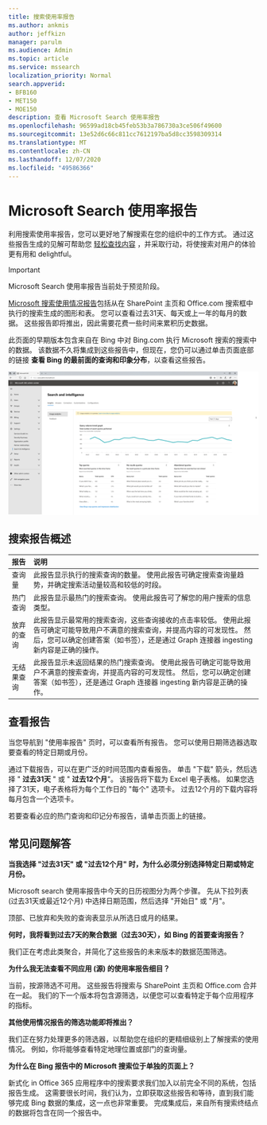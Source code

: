 ```yaml
---
title: 搜索使用率报告
ms.author: ankmis
author: jeffkizn
manager: parulm
ms.audience: Admin
ms.topic: article
ms.service: mssearch
localization_priority: Normal
search.appverid:
- BFB160
- MET150
- MOE150
description: 查看 Microsoft Search 使用率报告
ms.openlocfilehash: 96599ad18cb45feb53b3a786730a3ce506f49600
ms.sourcegitcommit: 13e52d6c66c811cc7612197ba5d8cc3598309314
ms.translationtype: MT
ms.contentlocale: zh-CN
ms.lasthandoff: 12/07/2020
ms.locfileid: "49586366"
---
```

# <a name="microsoft-search-usage-reports"></a>Microsoft Search 使用率报告

利用搜索使用率报告，您可以更好地了解搜索在您的组织中的工作方式。 通过这些报告生成的见解可帮助您 [轻松查找内容](https://docs.microsoft.com/microsoftsearch/make-content-easy-to-find) ，并采取行动，将使搜索对用户的体验更有用和 delightful。

> [!IMPORTANT]
> Microsoft Search 使用率报告当前处于预览阶段。

[Microsoft 搜索使用情况报告](https://admin.microsoft.com/Adminportal/Home?#/MicrosoftSearch/insights)包括从在 SharePoint 主页和 Office.com 搜索框中执行的搜索生成的图形和表。 您可以查看过去31天、每天或上一年的每月的数据。 这些报告即将推出，因此需要花费一些时间来累积历史数据。

此页面的早期版本包含来自在 Bing 中对 Bing.com 执行 Microsoft 搜索的搜索中的数据。 该数据不久将集成到这些报告中，但现在，您仍可以通过单击页面底部的链接 **查看 Bing 的最前面的查询和印象分布**，以查看这些报告。

![搜索使用率报告仪表板](media/usage-reports/usage_reports_v2.png)

## <a name="overview-of-search-reports"></a>搜索报告概述

|**报告**|**说明**|
|:-----|:-----|
|查询量|此报告显示执行的搜索查询的数量。 使用此报告可确定搜索查询量趋势，并确定搜索活动量较高和较低的时段。|
|热门查询|此报告显示最热门的搜索查询。 使用此报告可了解您的用户搜索的信息类型。|
|放弃的查询|此报告显示最常用的搜索查询，这些查询接收的点击率较低。 使用此报告可确定可能导致用户不满意的搜索查询，并提高内容的可发现性。 然后，您可以确定创建答案（如书签），还是通过 Graph 连接器 ingesting 新内容是正确的操作。|
|无结果查询|此报告显示未返回结果的热门搜索查询。 使用此报告可确定可能导致用户不满意的搜索查询，并提高内容的可发现性。 然后，您可以确定创建答案（如书签），还是通过 Graph 连接器 ingesting 新内容是正确的操作。|

## <a name="viewing-reports"></a>查看报告

当您导航到 "使用率报告" 页时，可以查看所有报告。 您可以使用日期筛选器选取要查看的特定日期或月份。

通过下载报告，可以在更广泛的时间范围内查看报告。 单击 "下载" 箭头，然后选择 " **过去31天** " 或 " **过去12个月**"。 该报告将下载为 Excel 电子表格。 如果您选择了31天，电子表格将为每个工作日的 "每个" 选项卡。 过去12个月的下载内容将每月包含一个选项卡。

若要查看必应的热门查询和印记分布报告，请单击页面上的链接。

## <a name="frequently-asked-questions"></a>常见问题解答

**当我选择 "过去31天" 或 "过去12个月" 时，为什么必须分别选择特定日期或特定月份。**

Microsoft search 使用率报告中今天的日历视图分为两个步骤。 先从下拉列表 (过去31天或最近12个月) 中选择日期范围，然后选择 "开始日" 或 "月"。

顶部、已放弃和失败的查询表显示从所选日或月的结果。

**何时，我将看到过去7天的聚合数据（过去30天），如 Bing 的首要查询报告？**

我们正在考虑此类聚合，并简化了这些报告的未来版本的数据范围筛选。

**为什么我无法查看不同应用 (源) 的使用率报告细目？**

当前，按源筛选不可用。 这些报告将搜索与 SharePoint 主页和 Office.com 合并在一起。 我们的下一个版本将包含源筛选，以便您可以查看特定于每个应用程序的指标。

**其他使用情况报告的筛选功能即将推出？**

我们正在努力处理更多的筛选器，以帮助您在组织的更精细级别上了解搜索的使用情况。 例如，你将能够查看特定地理位置或部门的查询量。

**为什么在 Bing 报告中的 Microsoft 搜索位于单独的页面上？**

新式化 in Office 365 应用程序中的搜索要求我们加入以前完全不同的系统，包括报告生成。 这需要很长时间，我们认为，立即获取这些报告和等待，直到我们能够完成 Bing 数据的集成，这一点也非常重要。 完成集成后，来自所有搜索终结点的数据将包含在同一个报告中。
